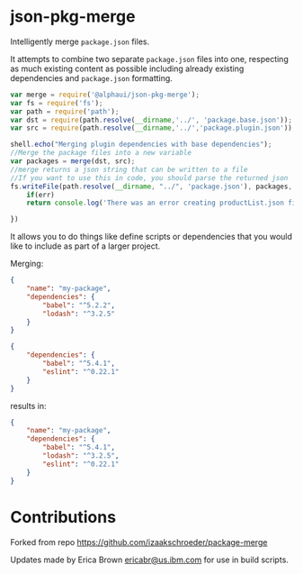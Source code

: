 # json-pkg-merge

Intelligently merge `package.json` files.

It attempts to combine two separate `package.json` files into one, respecting as much existing content as possible including already existing dependencies and `package.json` formatting.

```javascript
var merge = require('@alphaui/json-pkg-merge');
var fs = require('fs');
var path = require('path');
var dst = require(path.resolve(__dirname,'../', 'package.base.json'));
var src = require(path.resolve(__dirname,'../','package.plugin.json'));

shell.echo("Merging plugin dependencies with base dependencies");
//Merge the package files into a new variable
var packages = merge(dst, src);
//merge returns a json string that can be written to a file
//If you want to use this in code, you should parse the returned json
fs.writeFile(path.resolve(__dirname, "../", 'package.json'), packages, 'utf-8', function(err){
	if(err)
	return console.log('There was an error creating productList.json file: ', err);

})
```

It allows you to do things like define scripts or dependencies that you would like to include as part of a larger project.

Merging:

```json
{
	"name": "my-package",
	"dependencies": {
		"babel": "^5.2.2",
		"lodash": "^3.2.5"
	}
}
```

```json
{
	"dependencies": {
		"babel": "^5.4.1",
		"eslint": "^0.22.1"
	}
}
```

results in:

```json
{
	"name": "my-package",
	"dependencies": {
		"babel": "^5.4.1",
		"lodash": "^3.2.5",
		"eslint": "^0.22.1"
	}
}
```
# Contributions
Forked from repo https://github.com/izaakschroeder/package-merge

Updates made by Erica Brown <ericabr@us.ibm.com> for use in build scripts.
